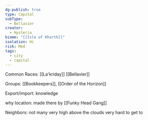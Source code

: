 ```yaml
---
dg-publish: true
type: Capital
subType:
  - Bellavier
creator:
  - Hysteria
biome: "[[Isle of Kharth]]"
isolation: Hi
risk: Med
tags:
  - city
  - capital
---
```

Common Races: [[La'kriday]] [[Bellavier]]

Groups: [[Bookkeepers]], [[Order of the Horizon]]

Export/import: knowledge

why location: made there by [[Funky Head Gang]]

Neighbors: not many very high above the clouds very hard to get to

